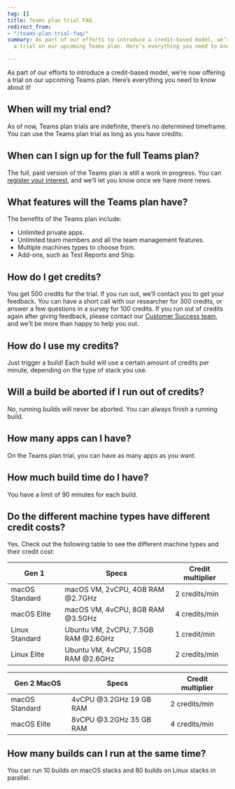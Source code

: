 ```yaml
---
tag: []
title: Teams plan trial FAQ
redirect_from:
- "/teams-plan-trial-faq/"
summary: As part of our efforts to introduce a credit-based model, we’re now offering
  a trial on our upcoming Teams plan. Here’s everything you need to know about it!

---
```

As part of our efforts to introduce a credit-based model, we’re now offering a trial on our upcoming Teams plan. Here’s everything you need to know about it!

## When will my trial end?

As of now, Teams plan trials are indefinite, there’s no determined timeframe. You can use the Teams plan trial as long as you have credits.

## When can I sign up for the full Teams plan?

The full, paid version of the Teams plan is still a work in progress. You can [register your interest](https://survey.alchemer.eu/s3/90327895/Teams-plan-demand-survey), and we’ll let you know once we have more news.

## What features will the Teams plan have?

The benefits of the Teams plan include:

* Unlimited private apps.
* Unlimited team members and all the team management features.
* Multiple machines types to choose from.
* Add-ons, such as Test Reports and Ship.

## How do I get credits?

You get 500 credits for the trial. If you run out, we’ll contact you to get your feedback. You can have a short call with our researcher for 300 credits, or answer a few questions in a survey for 100 credits. If you run out of credits again after giving feedback, please contact our [Customer Success team](https://support.bitrise.io/requests/new), and we’ll be more than happy to help you out.

## How do I use my credits?

Just trigger a build! Each build will use a certain amount of credits per minute, depending on the type of stack you use.

## Will a build be aborted if I run out of credits?

No, running builds will never be aborted. You can always finish a running build.

## How many apps can I have?

On the Teams plan trial, you can have as many apps as you want.

## How much build time do I have?

You have a limit of 90 minutes for each build.

## Do the different machine types have different credit costs?

Yes. Check out the following table to see the different machine types and their credit cost:

| Gen 1 | Specs | Credit multiplier |
| --- | --- | --- |
| macOS Standard | macOS VM, 2vCPU, 4GB RAM @2.7GHz | 2 credits/min |
| macOS Elite | macOS VM, 4vCPU, 8GB RAM @3.5GHz | 4 credits/min |
| Linux Standard | Ubuntu VM, 2vCPU, 7.5GB RAM @2.6GHz | 1 credit/min |
| Linux Elite | Ubuntu VM, 4vCPU, 15GB RAM @2.6GHz | 2 credits/min |

| Gen 2 MacOS | Specs | Credit multiplier |
| --- | --- | --- |
| macOS Standard | 4vCPU @3.2GHz 19 GB RAM | 2 credits/min |
| macOS Elite | 8vCPU @3.2GHz 35 GB RAM | 4 credits/min |

## How many builds can I run at the same time?

You can run 10 builds on macOS stacks and 80 builds on Linux stacks in parallel.
